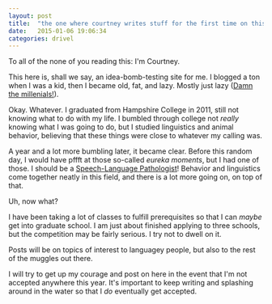 ```yaml
---
layout: post
title:  "the one where courtney writes stuff for the first time on this site"
date:   2015-01-06 19:06:34
categories: drivel
---
```


To all of the none of you reading this: I'm Courtney.

This here is, shall we say, an idea-bomb-testing site for me. I blogged a ton when I was a kid, then I became old, fat, and lazy. Mostly just lazy ([Damn the millenials!](http://www.slate.com/articles/technology/future_tense/2014/12/you_don_t_hate_millennials_you_hate_21st_century_technology.html)).

Okay. Whatever. I graduated from Hampshire College in 2011, still not knowing what to do with my life. I bumbled through college not *really* knowing what I was going to do, but I studied linguistics and animal behavior, believing that these things were close to whatever my calling was.

A year and a lot more bumbling later, it became clear. Before this random day, I would have pffft at those so-called *eureka moments*, but I had one of those. I should be a [Speech-Language Pathologist](http://en.wikipedia.org/wiki/Speech-language_pathology#The_Speech-Language_Pathology_vocation)! Behavior and linguistics come together neatly in this field, and there is a lot more going on, on top of that.

Uh, now what?

I have been taking a lot of classes to fulfill prerequisites so that I can *maybe* get into graduate school. I am just about finished applying to three schools, but the competition may be fairly serious. I try not to dwell on it.

Posts will be on topics of interest to languagey people, but also to the rest of the muggles out there.

I will try to get up my courage and post on here in the event that I'm not accepted anywhere this year. It's important to keep writing and splashing around in the water so that I *do* eventually get accepted.




